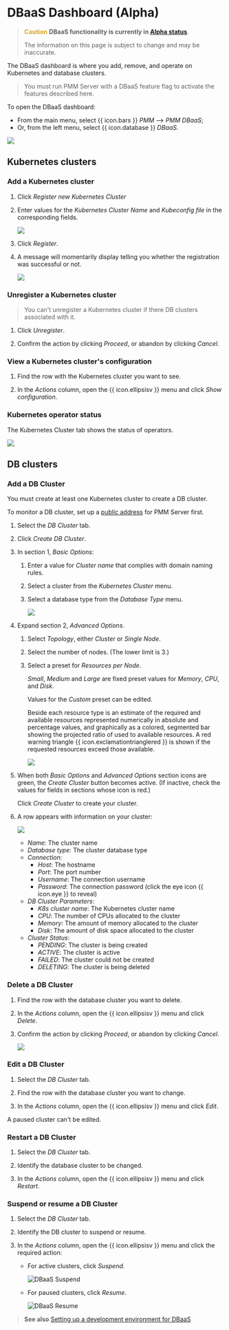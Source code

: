 # DBaaS Dashboard (Alpha)

> <b style="color:goldenrod">Caution</b> **DBaaS functionality is currently in [Alpha status][ALPHA]**.
>
> The information on this page is subject to change and may be inaccurate.

The DBaaS dashboard is where you add, remove, and operate on Kubernetes and database clusters.

> You must run PMM Server with a DBaaS feature flag to activate the features described here.

To open the DBaaS dashboard:

- From the main menu, select {{ icon.bars }} *PMM* --> *PMM DBaaS*;
- Or, from the left menu, select {{ icon.database }} *DBaaS*.

![](../../_images/PMM_DBaaS_Kubernetes_Cluster_Panel.jpg)

## Kubernetes clusters

### Add a Kubernetes cluster

1. Click *Register new Kubernetes Cluster*

2. Enter values for the *Kubernetes Cluster Name* and *Kubeconfig file* in the corresponding fields.

    ![](../../_images/PMM_DBaaS_Kubernetes_Cluster_Details.jpg)

3. Click *Register*.

4. A message will momentarily display telling you whether the registration was successful or not.

    ![](../../_images/PMM_DBaaS_Kubernetes_Cluster_Added.jpg)

### Unregister a Kubernetes cluster

> You can't unregister a Kubernetes cluster if there DB clusters associated with it.

1. Click *Unregister*.

2. Confirm the action by clicking *Proceed*, or abandon by clicking *Cancel*.

### View a Kubernetes cluster's configuration

1. Find the row with the Kubernetes cluster you want to see.

2. In the *Actions* column, open the {{ icon.ellipsisv }} menu and click *Show configuration*.

### Kubernetes operator status

The Kubernetes Cluster tab shows the status of operators.

![](../../_images/PMM_DBaaS_Kubernetes_Cluster_Operator_Status.png)

## DB clusters

### Add a DB Cluster

You must create at least one Kubernetes cluster to create a DB cluster.

To monitor a DB cluster, set up a [public address](../../how-to/configure.md#public-address) for PMM Server first.

1. Select the *DB Cluster* tab.

2. Click *Create DB Cluster*.

3. In section 1, *Basic Options*:

    1. Enter a value for *Cluster name* that complies with domain naming rules.

    2. Select a cluster from the *Kubernetes Cluster* menu.

    3. Select a database type from the *Database Type* menu.

        ![](../../_images/PMM_DBaaS_DB_Cluster_Basic_Options_Filled.jpg)

4. Expand section 2, *Advanced Options*.

    1. Select *Topology*, either *Cluster* or *Single Node*.

    2. Select the number of nodes. (The lower limit is 3.)

    3. Select a preset for *Resources per Node*.

        *Small*, *Medium* and *Large* are fixed preset values for *Memory*, *CPU*, and *Disk*.

        Values for the *Custom* preset can be edited.

		Beside each resource type is an estimate of the required and available resources represented numerically in absolute and percentage values, and graphically as a colored, segmented bar showing the projected ratio of used to available resources. A red warning triangle {{ icon.exclamationtrianglered }} is shown if the requested resources exceed those available.

        ![](../../_images/PMM_DBaaS_DB_Cluster_Advanced_Options.png)

5. When both *Basic Options* and *Advanced Options* section icons are green, the *Create Cluster* button becomes active. (If inactive, check the values for fields in sections whose icon is red.)

    Click *Create Cluster* to create your cluster.

6. A row appears with information on your cluster:

    ![](../../_images/PMM_DBaaS_DB_Cluster_Created.png)

    - *Name*: The cluster name
    - *Database type*: The cluster database type
    - *Connection*:
        - *Host*: The hostname
        - *Port*: The port number
        - *Username*: The connection username
        - *Password*: The connection password (click the eye icon {{ icon.eye }} to reveal)
    - *DB Cluster Parameters*:
        - *K8s cluster name*: The Kubernetes cluster name
        - *CPU*: The number of CPUs allocated to the cluster
        - *Memory*: The amount of memory allocated to the cluster
        - *Disk*: The amount of disk space allocated to the cluster
    - *Cluster Status*:
        - *PENDING*: The cluster is being created
        - *ACTIVE*: The cluster is active
        - *FAILED*: The cluster could not be created
        - *DELETING*: The cluster is being deleted

### Delete a DB Cluster

1. Find the row with the database cluster you want to delete.

2. In the *Actions* column, open the {{ icon.ellipsisv }} menu and click *Delete*.

3. Confirm the action by clicking *Proceed*, or abandon by clicking *Cancel*.

    ![](../../_images/PMM_DBaaS_DB_Cluster_Delete.png)

### Edit a DB Cluster

1. Select the *DB Cluster* tab.

2. Find the row with the database cluster you want to change.

3. In the *Actions* column, open the {{ icon.ellipsisv }} menu and click *Edit*.

A paused cluster can't be edited.

### Restart a DB Cluster

1. Select the *DB Cluster* tab.

2. Identify the database cluster to be changed.

3. In the *Actions* column, open the {{ icon.ellipsisv }} menu and click *Restart*.

### Suspend or resume a DB Cluster

1. Select the *DB Cluster* tab.

2. Identify the DB cluster to suspend or resume.

3. In the *Actions* column, open the {{ icon.ellipsisv }} menu and click the required action:

    - For active clusters, click *Suspend*.

        ![DBaaS Suspend](../../_images/PMM_DBaaS_DB_Cluster_Suspend.gif)

    - For paused clusters, click *Resume*.

        ![DBaaS Resume](../../_images/PMM_DBaaS_DB_Cluster_Resume.gif)


> **See also**
> [Setting up a development environment for DBaaS](../../setting-up/server/dbaas.md)


[ALPHA]: https://en.wikipedia.org/wiki/Software_release_life_cycle#Alpha
